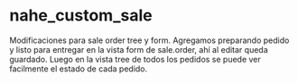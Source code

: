# nahe_custom_sale
Modificaciones para sale order tree y form.
Agregamos preparando pedido y listo para entregar en la vista form de sale.order, ahí al editar queda guardado.
Luego en la vista tree de todos los pedidos se puede ver facilmente el estado de cada pedido.
